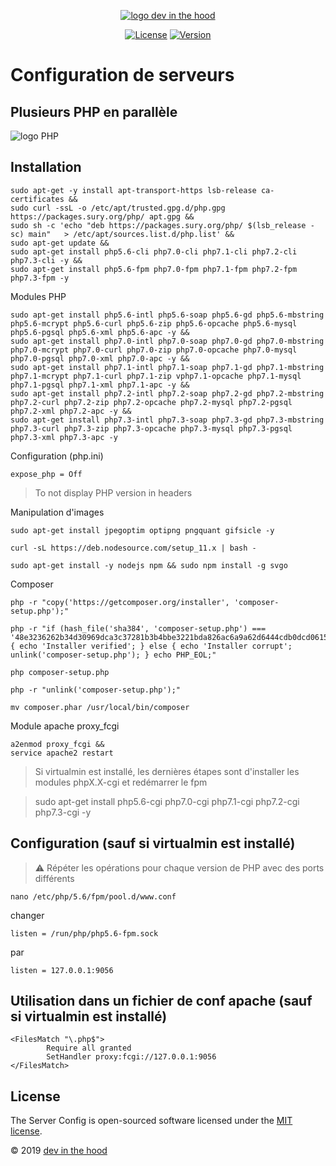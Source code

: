 <p align="center">
    <a href="https://devinthehood.com"><img src="https://github.com/jul6art/slim-skeleton/blob/master/assets/img/logo.png?raw=true" alt="logo dev in the hood"></a>
</p>

<p align="center">
    <a href="https://opensource.org/licenses/MIT" target="_blank"><img src="https://img.shields.io/badge/License-MIT-yellow.svg" alt="License"></a>
    <a href="https://github.com/jul6art/server-config" target="_blank"><img src="https://img.shields.io/static/v1?label=stable&message=v1&color=success" alt="Version"></a>
</p>

Configuration de serveurs
=========================
Plusieurs PHP en parallèle
--------------------------

![logo PHP](http://php.net//images/logos/new-php-logo.svg "logo php")

Installation
------------

```console
sudo apt-get -y install apt-transport-https lsb-release ca-certificates &&
sudo curl -ssL -o /etc/apt/trusted.gpg.d/php.gpg https://packages.sury.org/php/	apt.gpg &&
sudo sh -c 'echo "deb https://packages.sury.org/php/ $(lsb_release -sc) main" 	> /etc/apt/sources.list.d/php.list' &&
sudo apt-get update &&
sudo apt-get install php5.6-cli php7.0-cli php7.1-cli php7.2-cli php7.3-cli -y &&
sudo apt-get install php5.6-fpm php7.0-fpm php7.1-fpm php7.2-fpm php7.3-fpm -y
```
	
Modules PHP

```console
sudo apt-get install php5.6-intl php5.6-soap php5.6-gd php5.6-mbstring php5.6-mcrypt php5.6-curl php5.6-zip php5.6-opcache php5.6-mysql php5.6-pgsql php5.6-xml php5.6-apc -y &&
sudo apt-get install php7.0-intl php7.0-soap php7.0-gd php7.0-mbstring php7.0-mcrypt php7.0-curl php7.0-zip php7.0-opcache php7.0-mysql php7.0-pgsql php7.0-xml php7.0-apc -y &&
sudo apt-get install php7.1-intl php7.1-soap php7.1-gd php7.1-mbstring php7.1-mcrypt php7.1-curl php7.1-zip vphp7.1-opcache php7.1-mysql php7.1-pgsql php7.1-xml php7.1-apc -y &&
sudo apt-get install php7.2-intl php7.2-soap php7.2-gd php7.2-mbstring php7.2-curl php7.2-zip php7.2-opcache php7.2-mysql php7.2-pgsql php7.2-xml php7.2-apc -y &&
sudo apt-get install php7.3-intl php7.3-soap php7.3-gd php7.3-mbstring php7.3-curl php7.3-zip php7.3-opcache php7.3-mysql php7.3-pgsql php7.3-xml php7.3-apc -y
```
	
Configuration (php.ini)

```console
expose_php = Off     
```

> To not display PHP version in headers
    
Manipulation d'images

```console
sudo apt-get install jpegoptim optipng pngquant gifsicle -y

curl -sL https://deb.nodesource.com/setup_11.x | bash -

sudo apt-get install -y nodejs npm && sudo npm install -g svgo
```

Composer

```console
php -r "copy('https://getcomposer.org/installer', 'composer-setup.php');"

php -r "if (hash_file('sha384', 'composer-setup.php') === '48e3236262b34d30969dca3c37281b3b4bbe3221bda826ac6a9a62d6444cdb0dcd0615698a5cbe587c3f0fe57a54d8f5') { echo 'Installer verified'; } else { echo 'Installer corrupt'; unlink('composer-setup.php'); } echo PHP_EOL;"

php composer-setup.php

php -r "unlink('composer-setup.php');"

mv composer.phar /usr/local/bin/composer
```

Module apache proxy_fcgi

```console
a2enmod proxy_fcgi &&
service apache2 restart
```
    
> Si virtualmin est installé, les dernières étapes sont d'installer les modules phpX.X-cgi et redémarrer le fpm

>   sudo apt-get install php5.6-cgi php7.0-cgi php7.1-cgi php7.2-cgi php7.3-cgi -y
    
Configuration (sauf si virtualmin est installé)
-----------------------------------------------

> :warning: Répéter les opérations pour chaque version de PHP avec des ports différents
    
    nano /etc/php/5.6/fpm/pool.d/www.conf

changer

```console
listen = /run/php/php5.6-fpm.sock
```

par
	
```console
listen = 127.0.0.1:9056
```
	
Utilisation dans un fichier de conf apache (sauf si virtualmin est installé)
----------------------------------------------------------------------------

```console
<FilesMatch "\.php$">
        Require all granted
        SetHandler proxy:fcgi://127.0.0.1:9056
</FilesMatch>
```


License
-------

The Server Config is open-sourced software licensed under the [MIT license](https://opensource.org/licenses/MIT).

&copy; 2019 [dev in the hood](https://devinthehood.com)
